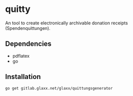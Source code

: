 # quitty
An tool to create electronically archivable donation receipts (Spendenquittungen).

## Dependencies

 * pdflatex
 * go

## Installation

```sh
go get gitlab.glaxx.net/glaxx/quittungsgenerator
```
